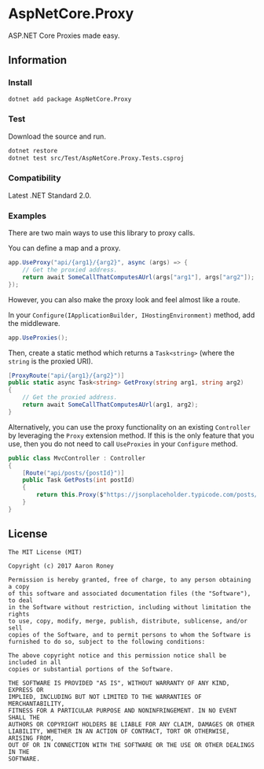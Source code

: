 # AspNetCore.Proxy

ASP.NET Core Proxies made easy.

## Information

### Install

```bash
dotnet add package AspNetCore.Proxy
```

### Test

Download the source and run.

```bash
dotnet restore
dotnet test src/Test/AspNetCore.Proxy.Tests.csproj
```

### Compatibility

Latest .NET Standard 2.0.

### Examples

There are two main ways to use this library to proxy calls.

You can define a map and a proxy.

```csharp
app.UseProxy("api/{arg1}/{arg2}", async (args) => {
    // Get the proxied address.
    return await SomeCallThatComputesAUrl(args["arg1"], args["arg2"]);
});
```

However, you can also make the proxy look and feel almost like a route.

In your `Configure(IApplicationBuilder, IHostingEnvironment)` method, add the middleware.

```csharp
app.UseProxies();
```

Then, create a static method which returns a `Task<string>` (where the `string` is the proxied URI).

```csharp
[ProxyRoute("api/{arg1}/{arg2}")]
public static async Task<string> GetProxy(string arg1, string arg2)
{
    // Get the proxied address.
    return await SomeCallThatComputesAUrl(arg1, arg2);
}
```

Alternatively, you can use the proxy functionality on an existing `Controller` by leveraging the `Proxy` extension method.
If this is the only feature that you use, then you do not need to call `UseProxies` in your `Configure` method.

```csharp
public class MvcController : Controller
{
    [Route("api/posts/{postId}")]
    public Task GetPosts(int postId)
    {
        return this.Proxy($"https://jsonplaceholder.typicode.com/posts/{postId}");
    }
}
```

## License

```
The MIT License (MIT)

Copyright (c) 2017 Aaron Roney

Permission is hereby granted, free of charge, to any person obtaining a copy
of this software and associated documentation files (the "Software"), to deal
in the Software without restriction, including without limitation the rights
to use, copy, modify, merge, publish, distribute, sublicense, and/or sell
copies of the Software, and to permit persons to whom the Software is
furnished to do so, subject to the following conditions:

The above copyright notice and this permission notice shall be included in all
copies or substantial portions of the Software.

THE SOFTWARE IS PROVIDED "AS IS", WITHOUT WARRANTY OF ANY KIND, EXPRESS OR
IMPLIED, INCLUDING BUT NOT LIMITED TO THE WARRANTIES OF MERCHANTABILITY,
FITNESS FOR A PARTICULAR PURPOSE AND NONINFRINGEMENT. IN NO EVENT SHALL THE
AUTHORS OR COPYRIGHT HOLDERS BE LIABLE FOR ANY CLAIM, DAMAGES OR OTHER
LIABILITY, WHETHER IN AN ACTION OF CONTRACT, TORT OR OTHERWISE, ARISING FROM,
OUT OF OR IN CONNECTION WITH THE SOFTWARE OR THE USE OR OTHER DEALINGS IN THE
SOFTWARE.
```